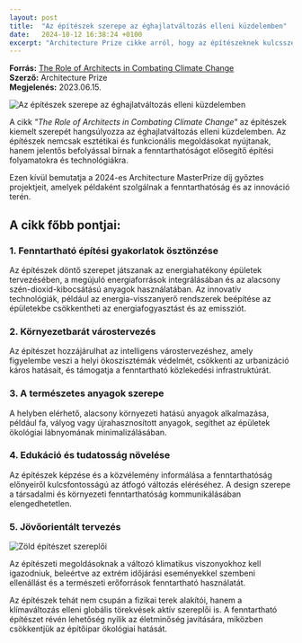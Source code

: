 ```yaml
---
layout: post
title:  "Az építészek szerepe az éghajlatváltozás elleni küzdelemben"
date:   2024-10-12 16:38:24 +0100
excerpt: "Architecture Prize cikke arról, hogy az építészeknek kulcsszerepük van az éghajlatváltozás hatásainak mérséklésében."
---
```


**Forrás:** [The Role of Architects in Combating Climate Change](https://architectureprize.com/the-role-of-architects-and-climate-change/)  
**Szerző:** Architecture Prize  
**Megjelenés:** 2023.06.15.

![Az építészek szerepe az éghajlatváltozás elleni küzdelemben](https://archinect.gumlet.io/uploads/9q/9qusy8dci8p0r8g8.jpg?fit=crop&auto=compress%2Cformat&w=768)

A cikk _"The Role of Architects in Combating Climate Change"_ az építészek kiemelt szerepét hangsúlyozza az éghajlatváltozás elleni küzdelemben. Az építészek nemcsak esztétikai és funkcionális megoldásokat nyújtanak, hanem jelentős befolyással bírnak a fenntarthatóságot elősegítő építési folyamatokra és technológiákra.  

Ezen kívül bemutatja a 2024-es Architecture MasterPrize díj győztes projektjeit, amelyek példaként szolgálnak a fenntarthatóság és az innováció terén.

## A cikk főbb pontjai:

### 1. Fenntartható építési gyakorlatok ösztönzése

Az építészek döntő szerepet játszanak az energiahatékony épületek tervezésében, a megújuló energiaforrások integrálásában és az alacsony szén-dioxid-kibocsátású anyagok használatában. Az innovatív technológiák, például az energia-visszanyerő rendszerek beépítése az épületekbe csökkentheti az energiafogyasztást és az emissziót.

### 2. Környezetbarát várostervezés

Az építészet hozzájárulhat az intelligens várostervezéshez, amely figyelembe veszi a helyi ökoszisztémák védelmét, csökkenti az urbanizáció káros hatásait, és támogatja a fenntartható közlekedési infrastruktúrát.

### 3. A természetes anyagok szerepe

A helyben elérhető, alacsony környezeti hatású anyagok alkalmazása, például fa, vályog vagy újrahasznosított anyagok, segíthet az épületek ökológiai lábnyomának minimalizálásában.

### 4. Edukáció és tudatosság növelése

Az építészek képzése és a közvélemény informálása a fenntarthatóság előnyeiről kulcsfontosságú az átfogó változás eléréséhez. A design szerepe a társadalmi és környezeti fenntarthatóság kommunikálásában elengedhetetlen.

### 5. Jövőorientált tervezés

![Zöld építészet szereplői](https://fastercapital.com/i/Building-a-Sustainable-Future--The-Role-of-Green-Architecture-Entrepreneurs-in-Combating-Climate-Change--The-Role-of-Green-Architecture-Entrepreneurs-in-Combating-Climate-Change-Innovations-in-Sustainable-Building-Materials-and-Techniques.webp)

Az építészeti megoldásoknak a változó klimatikus viszonyokhoz kell igazodniuk, beleértve az extrém időjárási eseményekkel szembeni ellenállást és a természeti erőforrások fenntartható használatát.

Az építészek tehát nem csupán a fizikai terek alakítói, hanem a klímaváltozás elleni globális törekvések aktív szereplői is. A fenntartható építészet révén lehetőség nyílik az életminőség javítására, miközben csökkentjük az építőipar ökológiai hatását.
